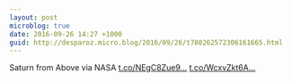 ```yaml
---
layout: post
microblog: true
date: 2016-09-26 14:27 +1000
guid: http://desparoz.micro.blog/2016/09/26/t780262572306161665.html
---
```

Saturn from Above  via NASA [t.co/NEgC8Zue9...](https://t.co/NEgC8Zue99) [t.co/WcxvZkt6A...](https://t.co/WcxvZkt6At)
